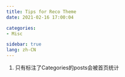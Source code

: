 ```yaml
---
title: Tips for Reco Theme
date: 2021-02-16 17:00:04

categories: 
- Misc

sidebar: true
lang: zh-CN
---
```



<!-- more -->

1. 只有标注了Categories的posts会被首页统计


